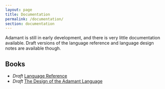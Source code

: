 ```yaml
---
layout: page
title: Documentation
permalink: /documentation/
section: documentation
---
```


Adamant is still in early development, and there is very little documentation available. Draft versions of the language reference and language design notes are available though.

## Books

* *Draft* [Language Reference](https://github.com/adamant/adamant.language.reference/blob/master/src/book.md)
* *Draft* [The Design of the Adamant Language](https://github.com/adamant/adamant.language.design/blob/master/book.md)
